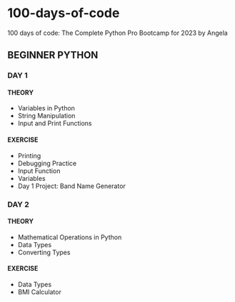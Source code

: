 # 100-days-of-code
100 days of code: The Complete Python Pro Bootcamp for 2023 by Angela

## BEGINNER PYTHON

### DAY 1
#### THEORY
- Variables in Python
- String Manipulation
- Input and Print Functions
#### EXERCISE
- Printing
- Debugging Practice
- Input Function
- Variables
- Day 1 Project: Band Name Generator

### DAY 2
#### THEORY
- Mathematical Operations in Python
- Data Types
- Converting Types
#### EXERCISE
- Data Types
- BMI Calculator
